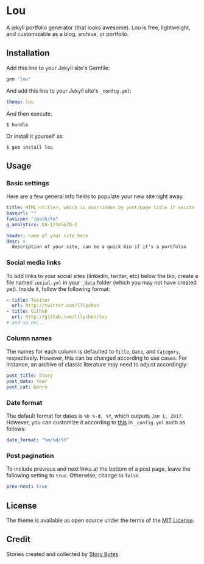 # Lou
A jekyll portfolio generator (that looks awesome). Lou is free, lightweight, and customizable as a blog, archive, or portfolio.

## Installation
Add this line to your Jekyll site's Gemfile:

```ruby
gem "lou"
```

And add this line to your Jekyll site's `_config.yml`:

```yaml
theme: lou
```

And then execute:

    $ bundle

Or install it yourself as:

    $ gem install lou

## Usage
### Basic settings
Here are a few general info fields to populate your new site right away.

```yaml
title: HTML <title>, which is overridden by post/page title if exists
baseurl: ""
favicon: "/path/to"
g_analytics: UA-12345678-1

header: name of your site here
desc: >
  description of your site, can be a quick bio if it's a portfolio
```

### Social media links
To add links to your social sites (linkedin, twitter, etc) below the bio, create a file named `social.yml` in your `_data` folder (which you may not have created yet). Inside it, follow the following format:

```yaml
- title: Twitter
  url: http://twitter.com/lllychen
- title: Github
  url: http://github.com/lllychen/lou
# and so on...
```

### Column names
The names for each column is defaulted to `Title`, `Date`, and `Category`, respectively. However, this can be changed according to use cases. For instance, an archive of classic literature may need to adjust accordingly:

```yaml
post_title: Story
post_date: Year
post_cat: Genre
```

### Date format
The default format for dates is `%b %-d, %Y`, which outputs `Jan 1, 2017`. However, you can customize it according to [this](http://jekyll.tips/jekyll-casts/date-formatting/#date) in `_config.yml` such as follows:

```yaml
date_format: "%m/%d/%Y"
```

### Post pagination
To include previous and next links at the bottom of a post page, leave the following setting to `true`. Otherwise, change to `false`.

```yaml
prev-next: true
```

## License
The theme is available as open source under the terms of the [MIT License](http://opensource.org/licenses/MIT).

## Credit
Stories created and collected by [Story Bytes](http://www.storybytes.com/view-length/0256-words/index-0256.html).
